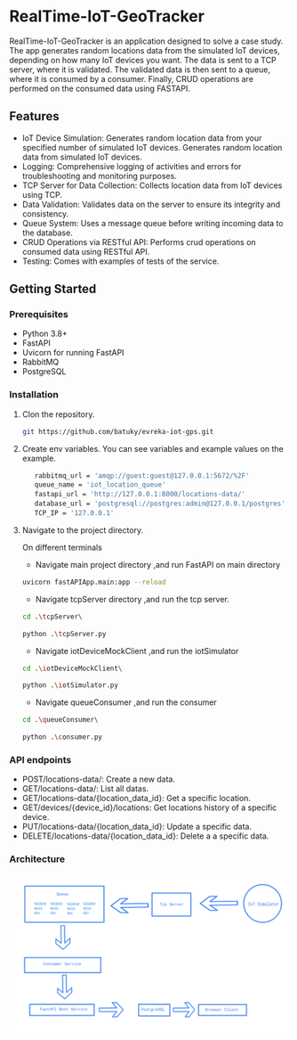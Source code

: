 # RealTime-IoT-GeoTracker

RealTime-IoT-GeoTracker is an application designed to solve a case study. The app generates random locations data from the simulated IoT devices, depending on how many IoT devices you want. The data is sent to a TCP server, where it is validated. The validated data is then sent to a queue, where it is consumed by a consumer. Finally, CRUD operations are performed on the consumed data using FASTAPI.

## Features

- IoT Device Simulation: Generates random location data from your specified number of simulated IoT devices. Generates random location data from simulated IoT devices.
- Logging: Comprehensive logging of activities and errors for troubleshooting and monitoring purposes.
- TCP Server for Data Collection: Collects location data from IoT devices using TCP.
- Data Validation: Validates data on the server to ensure its integrity and consistency.
- Queue System: Uses a message queue before writing incoming data to the database.
- CRUD Operations via RESTful API: Performs crud operations on consumed data using RESTful API.
- Testing: Comes with examples of tests of the service.


## Getting Started

### Prerequisites
- Python 3.8+
- FastAPI
- Uvicorn for running FastAPI
- RabbitMQ
- PostgreSQL


### Installation
1. Clon the repository.
   ```sh
   git https://github.com/batuky/evreka-iot-gps.git
   ```

2. Create env variables. You can see variables and example values on the example.
   ```sh
      rabbitmq_url = 'amqp://guest:guest@127.0.0.1:5672/%2F'
      queue_name = 'iot_location_queue'
      fastapi_url = 'http://127.0.0.1:8000/locations-data/'
      database_url = 'postgresql://postgres:admin@127.0.0.1/postgres'
      TCP_IP = '127.0.0.1'
   ```

3. Navigate to the project directory.

   On different terminals

   - Navigate main project directory ,and run FastAPI on main directory
   ```sh
   uvicorn fastAPIApp.main:app --reload
   ```

   - Navigate tcpServer directory ,and run the tcp server.
   ```sh
   cd .\tcpServer\
   ```
   ```sh
   python .\tcpServer.py
   ```
   
   - Navigate iotDeviceMockClient ,and run the iotSimulator
   ```sh
   cd .\iotDeviceMockClient\
   ```
   ```sh
   python .\iotSimulator.py
   ```
   
   - Navigate queueConsumer ,and run the consumer

   ```sh
   cd .\queueConsumer\
   ```
   ```sh
   python .\consumer.py
   ```

### API endpoints

   - POST/locations-data/: Create a new data.
   - GET/locations-data/: List all datas.
   - GET/locations-data/{location_data_id}: Get a specific location.
   - GET/devices/{device_id}/locations: Get locations history of a specific device.
   - PUT/locations-data/{location_data_id}: Update a specific data.
   - DELETE/locations-data/{location_data_id}: Delete a a specific data.


### Architecture

![Architecture draw](asset/Architecture.png)
